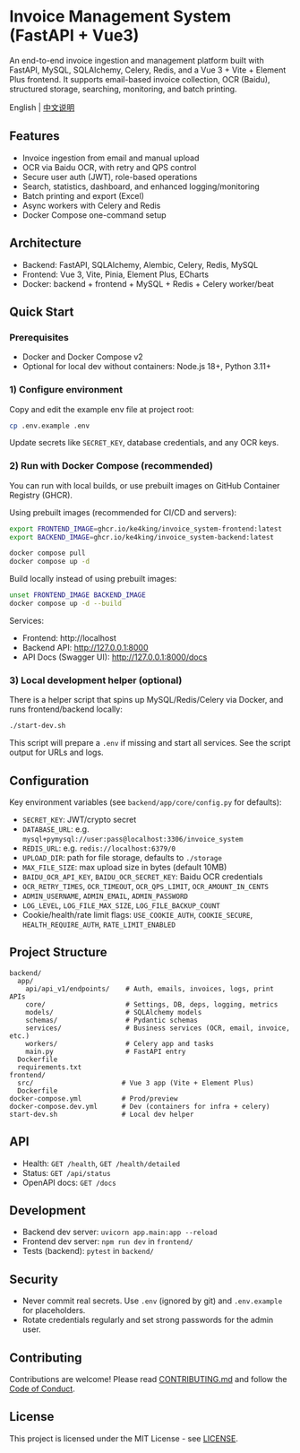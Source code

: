 # Invoice Management System (FastAPI + Vue3)

An end-to-end invoice ingestion and management platform built with FastAPI, MySQL, SQLAlchemy, Celery, Redis, and a Vue 3 + Vite + Element Plus frontend. It supports email-based invoice collection, OCR (Baidu), structured storage, searching, monitoring, and batch printing.

English | [中文说明](README.zh-CN.md)

## Features
- Invoice ingestion from email and manual upload
- OCR via Baidu OCR, with retry and QPS control
- Secure user auth (JWT), role-based operations
- Search, statistics, dashboard, and enhanced logging/monitoring
- Batch printing and export (Excel)
- Async workers with Celery and Redis
- Docker Compose one-command setup

## Architecture
- Backend: FastAPI, SQLAlchemy, Alembic, Celery, Redis, MySQL
- Frontend: Vue 3, Vite, Pinia, Element Plus, ECharts
- Docker: backend + frontend + MySQL + Redis + Celery worker/beat

## Quick Start

### Prerequisites
- Docker and Docker Compose v2
- Optional for local dev without containers: Node.js 18+, Python 3.11+

### 1) Configure environment
Copy and edit the example env file at project root:

```bash
cp .env.example .env
```

Update secrets like `SECRET_KEY`, database credentials, and any OCR keys.

### 2) Run with Docker Compose (recommended)

You can run with local builds, or use prebuilt images on GitHub Container Registry (GHCR).

Using prebuilt images (recommended for CI/CD and servers):

```bash
export FRONTEND_IMAGE=ghcr.io/ke4king/invoice_system-frontend:latest
export BACKEND_IMAGE=ghcr.io/ke4king/invoice_system-backend:latest

docker compose pull
docker compose up -d
```

Build locally instead of using prebuilt images:

```bash
unset FRONTEND_IMAGE BACKEND_IMAGE
docker compose up -d --build
```

Services:
- Frontend: http://localhost
- Backend API: http://127.0.0.1:8000
- API Docs (Swagger UI): http://127.0.0.1:8000/docs

### 3) Local development helper (optional)

There is a helper script that spins up MySQL/Redis/Celery via Docker, and runs frontend/backend locally:

```bash
./start-dev.sh
```

This script will prepare a `.env` if missing and start all services. See the script output for URLs and logs.

## Configuration
Key environment variables (see `backend/app/core/config.py` for defaults):

- `SECRET_KEY`: JWT/crypto secret
- `DATABASE_URL`: e.g. `mysql+pymysql://user:pass@localhost:3306/invoice_system`
- `REDIS_URL`: e.g. `redis://localhost:6379/0`
- `UPLOAD_DIR`: path for file storage, defaults to `./storage`
- `MAX_FILE_SIZE`: max upload size in bytes (default 10MB)
- `BAIDU_OCR_API_KEY`, `BAIDU_OCR_SECRET_KEY`: Baidu OCR credentials
- `OCR_RETRY_TIMES`, `OCR_TIMEOUT`, `OCR_QPS_LIMIT`, `OCR_AMOUNT_IN_CENTS`
- `ADMIN_USERNAME`, `ADMIN_EMAIL`, `ADMIN_PASSWORD`
- `LOG_LEVEL`, `LOG_FILE_MAX_SIZE`, `LOG_FILE_BACKUP_COUNT`
- Cookie/health/rate limit flags: `USE_COOKIE_AUTH`, `COOKIE_SECURE`, `HEALTH_REQUIRE_AUTH`, `RATE_LIMIT_ENABLED`

## Project Structure

```
backend/
  app/
    api/api_v1/endpoints/    # Auth, emails, invoices, logs, print APIs
    core/                    # Settings, DB, deps, logging, metrics
    models/                  # SQLAlchemy models
    schemas/                 # Pydantic schemas
    services/                # Business services (OCR, email, invoice, etc.)
    workers/                 # Celery app and tasks
    main.py                  # FastAPI entry
  Dockerfile
  requirements.txt
frontend/
  src/                      # Vue 3 app (Vite + Element Plus)
  Dockerfile
docker-compose.yml          # Prod/preview
docker-compose.dev.yml      # Dev (containers for infra + celery)
start-dev.sh                # Local dev helper
```

## API
- Health: `GET /health`, `GET /health/detailed`
- Status: `GET /api/status`
- OpenAPI docs: `GET /docs`

## Development
- Backend dev server: `uvicorn app.main:app --reload`
- Frontend dev server: `npm run dev` in `frontend/`
- Tests (backend): `pytest` in `backend/`

## Security
- Never commit real secrets. Use `.env` (ignored by git) and `.env.example` for placeholders.
- Rotate credentials regularly and set strong passwords for the admin user.

## Contributing
Contributions are welcome! Please read [CONTRIBUTING.md](CONTRIBUTING.md) and follow the [Code of Conduct](CODE_OF_CONDUCT.md).

## License
This project is licensed under the MIT License - see [LICENSE](LICENSE).


